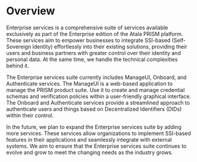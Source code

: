 # Overview

Enterprise services is a comprehensive suite of services available exclusively
as part of the Enterprise edition of the Atala PRISM platform. These services
aim to empower businesses to integrate SSI-based (Self-Sovereign Identity)
effortlessly into their existing solutions, providing their users and business
partners with greater control over their identity and personal data. At the same
time, we handle the technical complexities behind it.

The Enterprise services suite currently includes ManageUI, Onboard, and 
Authenticate services. The ManageUI is a web-based application to manage the 
PRISM product suite. Use it to create and manage credential schemas and 
verification policies within a user-friendly graphical interface. The Onboard 
and Authenticate services provide a streamlined approach to authenticate users 
and things based on Decentralized Identifiers (DIDs) within their control.

In the future, we plan to expand the Enterprise services suite by adding more
services. These services allow organizations to implement SSI-based features in
their applications and seamlessly integrate with external systems. We aim to
ensure that the Enterprise services suite continues to evolve and grow to meet
the changing needs as the industry grows.
